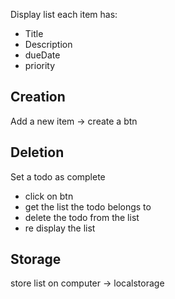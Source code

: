 Display list 
each item has:
- Title
- Description
- dueDate
- priority

## Creation
Add a new item -> create a btn

## Deletion
Set a todo as complete
- click on btn
- get the list the todo belongs to
- delete the todo from the list
- re display the list

## Storage
store list on computer -> localstorage
